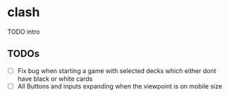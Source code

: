 # clash

TODO intro

## TODOs

- [ ] Fix bug when starting a game with selected decks which either dont have black or white cards
- [ ] All Buttons and inputs expanding when the viewpoint is on mobile size
